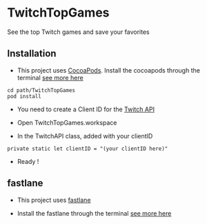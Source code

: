 # TwitchTopGames
See the top Twitch games and save your favorites

## Installation

- This project uses [CocoaPods](https://cocoapods.org). Install the cocoapods through the terminal [see more here](https://guides.cocoapods.org/using/getting-started.html)

```
cd path/TwitchTopGames
pod install

```

- You need to create a Client ID for the [Twitch API](https://dev.twitch.tv/docs/v5/guides/using-the-twitch-api#getting-a-client-id)

- Open TwitchTopGames.workspace

- In the TwitchAPI class, added with your clientID

```
private static let clientID = "(your clientID here)"

```

- Ready !

## fastlane

- This project uses [fastlane](https://fastlane.tools/)

- Install the fastlane through the terminal [see more here](https://docs.fastlane.tools/getting-started/ios/setup/)


